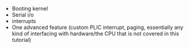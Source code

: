 - Booting kernel
- Serial i/o
- interrupts
- One advanced feature (custom PLIC interrupt, paging, essentially any kind of interfacing with hardware/the CPU that is not covered in this tutorial)
